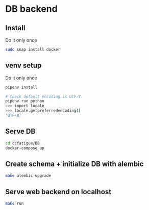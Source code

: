 # DB backend

## Install

Do it only once

```bash
sudo snap install docker
```

## venv setup

Do it only once

```bash
pipenv install

# Check default encoding is UTF-8
pipenv run python
>>> import locale
>>> locale.getpreferredencoding()
'UTF-8'
```

## Serve DB

```bash
cd ccfatigue/DB
docker-compose up
```

## Create schema + initialize DB with alembic

```bash
make alembic-upgrade
```

## Serve web backend on localhost

```bash
make run
```

